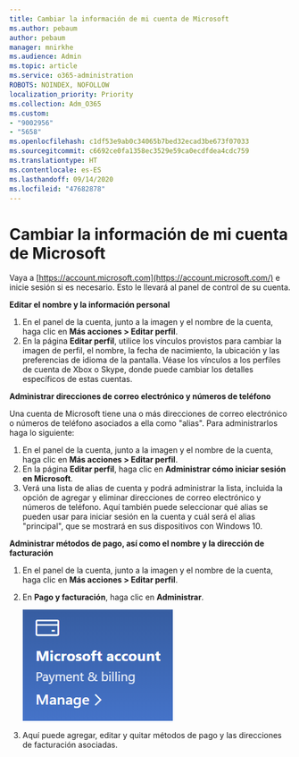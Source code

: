 ```yaml
---
title: Cambiar la información de mi cuenta de Microsoft
ms.author: pebaum
author: pebaum
manager: mnirkhe
ms.audience: Admin
ms.topic: article
ms.service: o365-administration
ROBOTS: NOINDEX, NOFOLLOW
localization_priority: Priority
ms.collection: Adm_O365
ms.custom:
- "9002956"
- "5658"
ms.openlocfilehash: c1df53e9ab0c34065b7bed32ecad3be673f07033
ms.sourcegitcommit: c6692ce0fa1358ec3529e59ca0ecdfdea4cdc759
ms.translationtype: HT
ms.contentlocale: es-ES
ms.lasthandoff: 09/14/2020
ms.locfileid: "47682878"
---
```

# <a name="change-my-microsoft-account-information"></a>Cambiar la información de mi cuenta de Microsoft

Vaya a [https://account.microsoft.com](https://account.microsoft.com/) e inicie sesión si es necesario. Esto le llevará al panel de control de su cuenta.  

**Editar el nombre y la información personal**

1. En el panel de la cuenta, junto a la imagen y el nombre de la cuenta, haga clic en **Más acciones > Editar perfil**.
2. En la página **Editar perfil**, utilice los vínculos provistos para cambiar la imagen de perfil, el nombre, la fecha de nacimiento, la ubicación y las preferencias de idioma de la pantalla. Véase los vínculos a los perfiles de cuenta de Xbox o Skype, donde puede cambiar los detalles específicos de estas cuentas.

**Administrar direcciones de correo electrónico y números de teléfono**

Una cuenta de Microsoft tiene una o más direcciones de correo electrónico o números de teléfono asociados a ella como "alias". Para administrarlos haga lo siguiente:

1. En el panel de la cuenta, junto a la imagen y el nombre de la cuenta, haga clic en **Más acciones > Editar perfil**.
2. En la página **Editar perfil**, haga clic en **Administrar cómo iniciar sesión en Microsoft**. 
3. Verá una lista de alias de cuenta y podrá administrar la lista, incluida la opción de agregar y eliminar direcciones de correo electrónico y números de teléfono. Aquí también puede seleccionar qué alias se pueden usar para iniciar sesión en la cuenta y cuál será el alias "principal", que se mostrará en sus dispositivos con Windows 10.

**Administrar métodos de pago, así como el nombre y la dirección de facturación** 

1. En el panel de la cuenta, junto a la imagen y el nombre de la cuenta, haga clic en **Más acciones > Editar perfil**.
2. En **Pago y facturación**, haga clic en **Administrar**.

    ![Administrar pago y facturación](media/manage-account.png)

3. Aquí puede agregar, editar y quitar métodos de pago y las direcciones de facturación asociadas. 
